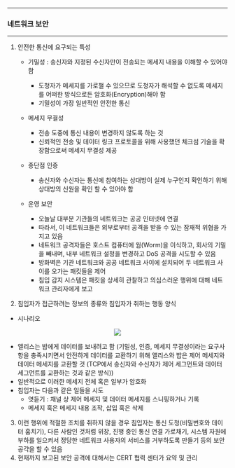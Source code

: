 -----
### 네트워크 보안
-----
1. 안전한 통신에 요구되는 특성
   - 기밀성 : 송신자와 지정된 수신자만이 전송되는 메세지 내용을 이해할 수 있어야 함
     + 도청자가 메세지를 가로챌 수 있으므로 도청자가 해석할 수 없도록 메세지를 어떠한 방식으로든 암호화(Encryption)해야 함
     + 기밀성이 가장 일반적인 안전한 통신

   - 메세지 무결성
     + 전송 도중에 통신 내용이 변경하지 않도록 하는 것
     + 신뢰적인 전송 및 데이터 링크 프로토콜을 위해 사용했던 체크섬 기술을 확장함으로써 메세지 무결성 제공

   - 종단점 인증
     + 송신자와 수신자는 통신에 참여하는 상대방이 실제 누구인지 확인하기 위해 상대방의 신원을 확인 할 수 있어야 함

   - 운영 보안
     + 오늘날 대부분 기관들의 네트워크는 공공 인터넷에 연결
     + 따라서, 이 네트워크들은 외부로부터 공격을 받을 수 있는 잠재적 위협을 가지고 있음
     + 네트워크 공격자들은 호스트 컴퓨터에 웜(Worm)을 이식하고, 회사의 기밀을 빼내며, 내부 네트워크 설정을 변경하고 DoS 공격을 시도할 수 있음
     + 방화벽은 기관 네트워크와 공공 네트워크 사이에 설치되어 두 네트워크 사이를 오가는 패킷들을 제어
     + 침입 감지 시스템은 패킷을 상세히 관찰하고 의심스러운 행위에 대해 네트워크 관리자에게 보고

2. 침입자가 접근하려는 정보의 종류와 침입자가 취하는 행동 양식
  - 시나리오
<div align="center">
<img src="https://github.com/user-attachments/assets/85979988-982e-4c0a-bfdd-47074cf614b4">
</div>

   - 앨리스는 밥에게 데이터를 보내려고 함 (기밀성, 인증, 메세지 무결성이라는 요구사항을 충족시키면서 안전하게 데이터를 교환하기 위해 앨리스와 밥은 제어 메세지와 데이터 메세지를 교환할 것 (TCP에서 송신자와 수신자가 제어 세그먼트와 데이터 세그먼트를 교환하는 것과 같은 방식))
   - 일반적으로 이러한 메세지 전체 혹은 일부가 암호화
   - 침입자는 다음과 같은 일들을 시도
     + 엿듣기 : 채널 상 제어 메세지 및 데이터 메세지를 스니핑하거나 기록
     + 메세지 혹은 메세지 내용 조작, 삽입 혹은 삭제

3. 이런 행위에 적절한 조치를 취하지 않을 경우 침입자는 통신 도청(비밀번호와 데이터 훔치기), 다른 사람인 것처럼 위장, 진행 중인 통신 연결 가로채기, 시스템 자원에 부하를 일으켜서 정당한 네트워크 사용자의 서비스를 거부하도록 만들기 등의 보안 공갹을 할 수 있음
4. 현재까지 보고된 보안 공격에 대해서는 CERT 협력 센터가 요약 및 관리
